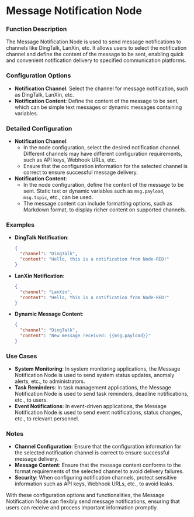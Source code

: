 # Message Notification Node

### **Function Description**

The Message Notification Node is used to send message notifications to channels like DingTalk, LanXin, etc. It allows users to select the notification channel and define the content of the message to be sent, enabling quick and convenient notification delivery to specified communication platforms.

### **Configuration Options**

* **Notification Channel**: Select the channel for message notification, such as DingTalk, LanXin, etc.
* **Notification Content**: Define the content of the message to be sent, which can be simple text messages or dynamic messages containing variables.

### **Detailed Configuration**

* **Notification Channel**:
  * In the node configuration, select the desired notification channel. Different channels may have different configuration requirements, such as API keys, Webhook URLs, etc.
  * Ensure that the configuration information for the selected channel is correct to ensure successful message delivery.
* **Notification Content**:
  * In the node configuration, define the content of the message to be sent. Static text or dynamic variables such as `msg.payload`, `msg.topic`, etc., can be used.
  * The message content can include formatting options, such as Markdown format, to display richer content on supported channels.

### **Examples**

*   **DingTalk Notification**:

    ```json
    {
      "channel": "DingTalk",
      "content": "Hello, this is a notification from Node-RED!"
    }
    ```
*   **LanXin Notification**:

    ```json
    {
      "channel": "LanXin",
      "content": "Hello, this is a notification from Node-RED!"
    }
    ```
*   **Dynamic Message Content**:

    ```json
    {
      "channel": "DingTalk",
      "content": "New message received: {{msg.payload}}"
    }
    ```

### **Use Cases**

* **System Monitoring**: In system monitoring applications, the Message Notification Node is used to send system status updates, anomaly alerts, etc., to administrators.
* **Task Reminders**: In task management applications, the Message Notification Node is used to send task reminders, deadline notifications, etc., to users.
* **Event Notifications**: In event-driven applications, the Message Notification Node is used to send event notifications, status changes, etc., to relevant personnel.

### **Notes**

* **Channel Configuration**: Ensure that the configuration information for the selected notification channel is correct to ensure successful message delivery.
* **Message Content**: Ensure that the message content conforms to the format requirements of the selected channel to avoid delivery failures.
* **Security**: When configuring notification channels, protect sensitive information such as API keys, Webhook URLs, etc., to avoid leaks.

With these configuration options and functionalities, the Message Notification Node can flexibly send message notifications, ensuring that users can receive and process important information promptly.

